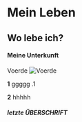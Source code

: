 # Mein Leben
## Wo lebe ich? 
####   Meine Unterkunft
Voerde ![Voerde](https://www.voerde.de/C1256ED1003CEB07/files/05070505uftvoerdesteag-sh-565.jpg/$file/05070505uftvoerdesteag-sh-565.jpg/)

**1** ggggg
.1

**2** hhhhh
##### letzte ÜBERSCHRIFT